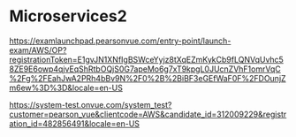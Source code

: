 # Microservices2

https://examlaunchpad.pearsonvue.com/entry-point/launch-exam/AWS/OP?registrationToken=E1gvJN1XNfIgBSWceYyjz8tXqEZmKykCb9fLQNVqUvhc58ZE9E6owp4qjvEqShRtbOQjS0G7apeMo6g7xT9kpgL0JUcnZVhF1omrVqC%2Fg%2FEahJwA2PRh4bBv9N%2F0%2B%2BiBF3eGEfWaF0F%2FDOunjZm6ew%3D%3D&locale=en-US



https://system-test.onvue.com/system_test?customer=pearson_vue&clientcode=AWS&candidate_id=312009229&registration_id=482856491&locale=en-US
